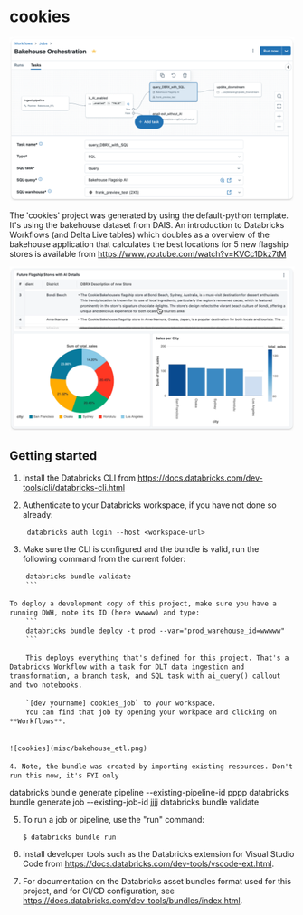 # cookies

![cookies](misc/bakehouse_jobs.png)

The 'cookies' project was generated by using the default-python template. It's using the bakehouse dataset from DAIS. An introduction to Databricks Workflows (and Delta Live tables) which doubles as a overview of the bakehouse application that calculates the best locations for 5 new flagship stores is available from https://www.youtube.com/watch?v=KVCc1Dkz7tM


![cookies](misc/bakehouse_data_eng.png)

## Getting started

1. Install the Databricks CLI from https://docs.databricks.com/dev-tools/cli/databricks-cli.html

2. Authenticate to your Databricks workspace, if you have not done so already:
   
   ```
    databricks auth login --host <workspace-url>
    ```
    
3. Make sure the CLI is configured and the bundle is valid, run the following command from the current folder:

```
    databricks bundle validate
    ```

To deploy a development copy of this project, make sure you have a running DWH, note its ID (here wwwww) and type:
    ```
    databricks bundle deploy -t prod --var="prod_warehouse_id=wwwww" 
    ```

    This deploys everything that's defined for this project. That's a Databricks Workflow with a task for DLT data ingestion and transformation, a branch task, and SQL task with ai_query() callout and two notebooks. 

    `[dev yourname] cookies_job` to your workspace.
    You can find that job by opening your workpace and clicking on **Workflows**.


![cookies](misc/bakehouse_etl.png)

4. Note, the bundle was created by importing existing resources. Don't run this now, it's FYI only
   ```
   databricks bundle generate pipeline --existing-pipeline-id pppp
   databricks bundle generate job --existing-job-id jjjj 
   databricks bundle validate 

5. To run a job or pipeline, use the "run" command:
   ```
   $ databricks bundle run
   ```

6. Install developer tools such as the Databricks extension for Visual Studio Code from
   https://docs.databricks.com/dev-tools/vscode-ext.html.

7. For documentation on the Databricks asset bundles format used
   for this project, and for CI/CD configuration, see
   https://docs.databricks.com/dev-tools/bundles/index.html.
